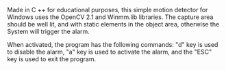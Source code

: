 Made in C ++ for educational purposes, this simple motion detector for Windows uses the OpenCV 2.1 and Winmm.lib libraries. 
The capture area should be well lit, and with static elements in the object area, otherwise the System will trigger the alarm.

When activated, the program has the following commands: "d" key is used to disable the alarm, "a" key is used to activate the alarm, 
and the "ESC" key is used to exit the program.
